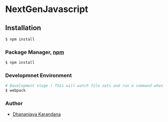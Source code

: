 # NextGenJavascript

## Installation

```bash
$ npm install
```
### Package Manager, [npm](https://www.npmjs.com)

```bash
$ npm install
```

### Developmnet Environment

```bash
# Development stage ( This will watch file sets and run a command when anything is added, changed or deleted )
$ webpack

```

### Author
* [Dhananjaya Karandana](https://twitter.com/dkarandana)
